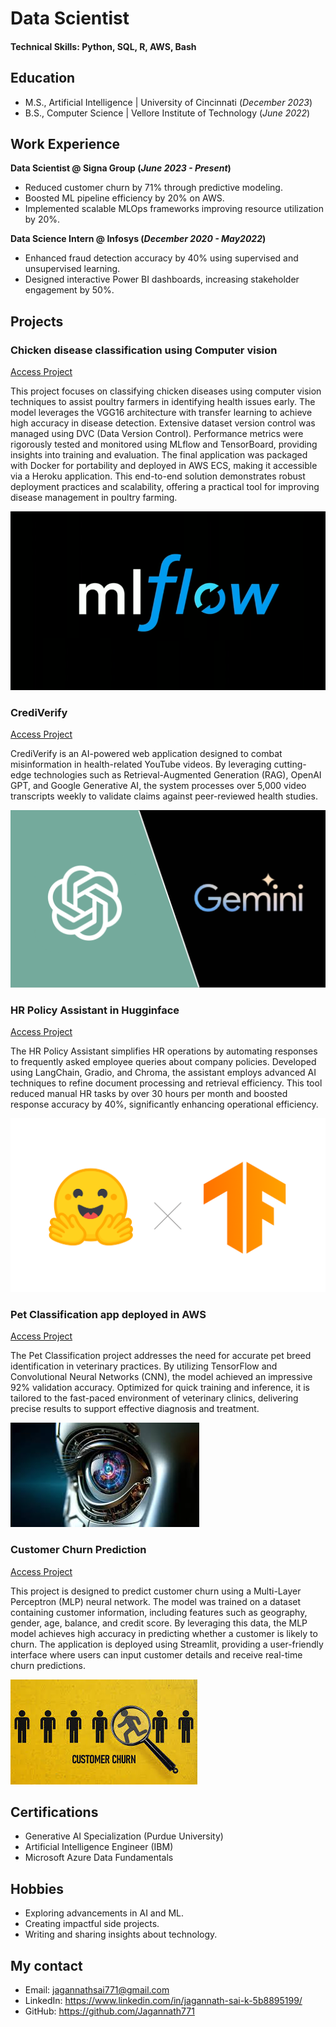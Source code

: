 # Data Scientist

#### Technical Skills: Python, SQL, R, AWS, Bash

## Education						       		
- M.S., Artificial Intelligence	| University of Cincinnati (_December 2023_)	 			        		
- B.S., Computer Science | Vellore Institute of Technology (_June 2022_)

## Work Experience
**Data Scientist @ Signa Group (_June 2023 - Present_)**
- Reduced customer churn by 71% through predictive modeling.
- Boosted ML pipeline efficiency by 20% on AWS.
- Implemented scalable MLOps frameworks improving resource utilization by 20%.

**Data Science Intern @ Infosys (_December 2020 - May2022_)**
- Enhanced fraud detection accuracy by 40% using supervised and unsupervised learning.
- Designed interactive Power BI dashboards, increasing stakeholder engagement by 50%.

## Projects
### Chicken disease classification using Computer vision
[Access Project](https://github.com/Jagannath771/Chicken-Disease-Classification-Project/tree/main)

This project focuses on classifying chicken diseases using computer vision techniques to assist poultry farmers in identifying health issues early. The model leverages the VGG16 architecture with transfer learning to achieve high accuracy in disease detection. Extensive dataset version control was managed using DVC (Data Version Control). Performance metrics were rigorously tested and monitored using MLflow and TensorBoard, providing insights into training and evaluation. The final application was packaged with Docker for portability and deployed in AWS ECS, making it accessible via a Heroku application. This end-to-end solution demonstrates robust deployment practices and scalability, offering a practical tool for improving disease management in poultry farming.

![With](/Assets/MLflow-logo.png)

### CrediVerify
[Access Project](https://github.com/Jagannath771/Youtube_Summarizer)

CrediVerify is an AI-powered web application designed to combat misinformation in health-related YouTube videos. By leveraging cutting-edge technologies such as Retrieval-Augmented Generation (RAG), OpenAI GPT, and Google Generative AI, the system processes over 5,000 video transcripts weekly to validate claims against peer-reviewed health studies.

![With](/Assets/geminiopenai.png)

### HR Policy Assistant in Hugginface
[Access Project](https://github.com/Jagannath771/NestleHRAssistant)

The HR Policy Assistant simplifies HR operations by automating responses to frequently asked employee queries about company policies. Developed using LangChain, Gradio, and Chroma, the assistant employs advanced AI techniques to refine document processing and retrieval efficiency. This tool reduced manual HR tasks by over 30 hours per month and boosted response accuracy by 40%, significantly enhancing operational efficiency.

![With](/Assets/huggingface.png)

### Pet Classification app deployed in AWS
[Access Project](https://github.com/Jagannath771/Pet-classification)

The Pet Classification project addresses the need for accurate pet breed identification in veterinary practices. By utilizing TensorFlow and Convolutional Neural Networks (CNN), the model achieved an impressive 92% validation accuracy. Optimized for quick training and inference, it is tailored to the fast-paced environment of veterinary clinics, delivering precise results to support effective diagnosis and treatment.

![With](/Assets/CV.jpg)

### Customer Churn Prediction
[Access Project](https://github.com/Jagannath771/Customer-Churn-Prediction)

This project is designed to predict customer churn using a Multi-Layer Perceptron (MLP) neural network. The model was trained on a dataset containing customer information, including features such as geography, gender, age, balance, and credit score. By leveraging this data, the MLP model achieves high accuracy in predicting whether a customer is likely to churn. The application is deployed using Streamlit, providing a user-friendly interface where users can input customer details and receive real-time churn predictions. 

![With](/Assets/churn.jpg)

## Certifications
- Generative AI Specialization (Purdue University)
- Artificial Intelligence Engineer (IBM)
- Microsoft Azure Data Fundamentals

## Hobbies
- Exploring advancements in AI and ML.
- Creating impactful side projects.
- Writing and sharing insights about technology.

## My contact
- Email: jagannathsai771@gmail.com
- LinkedIn: https://www.linkedin.com/in/jagannath-sai-k-5b8895199/
- GitHub: https://github.com/Jagannath771

